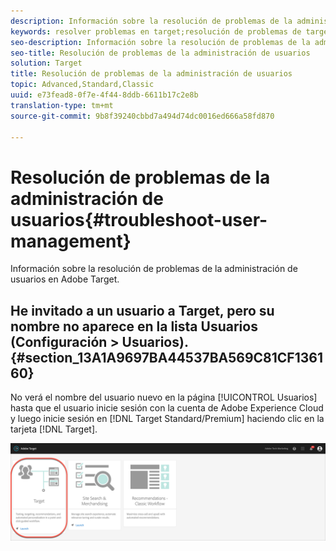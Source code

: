 ```yaml
---
description: Información sobre la resolución de problemas de la administración de usuarios en Adobe Target.
keywords: resolver problemas en target;resolución de problemas de target;usuarios;administración de usuarios
seo-description: Información sobre la resolución de problemas de la administración de usuarios en Adobe Target.
seo-title: Resolución de problemas de la administración de usuarios
solution: Target
title: Resolución de problemas de la administración de usuarios
topic: Advanced,Standard,Classic
uuid: e73fead8-0f7e-4f44-8ddb-6611b17c2e8b
translation-type: tm+mt
source-git-commit: 9b8f39240cbbd7a494d74dc0016ed666a58fd870

---
```



# Resolución de problemas de la administración de usuarios{#troubleshoot-user-management}

Información sobre la resolución de problemas de la administración de usuarios en Adobe Target.

## He invitado a un usuario a Target, pero su nombre no aparece en la lista Usuarios (Configuración &gt; Usuarios).   {#section_13A1A9697BA44537BA569C81CF136160}

No verá el nombre del usuario nuevo en la página [!UICONTROL Usuarios] hasta que el usuario inicie sesión con la cuenta de Adobe Experience Cloud y luego inicie sesión en [!DNL Target Standard/Premium] haciendo clic en la tarjeta [!DNL Target].

![Tarjeta de destino](/help/administrating-target/assets/target_card_new.png)